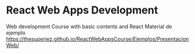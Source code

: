 # React Web Apps Development
Web development Course with basic contents and React
Material de ejemplo  
https://thesuperjez.github.io/ReactWebAppsCourse/Ejemplos/PresentacionWeb/

